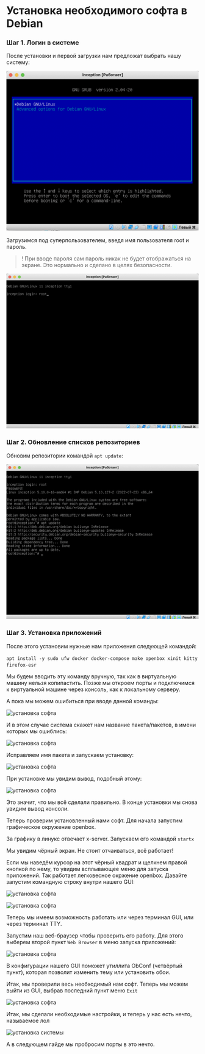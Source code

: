 # Установка необходимого софта в Debian

### Шаг 1. Логин в системе

После установки и первой загрузки нам предложат выбрать нашу систему:

![установка софта](media/install_soft/install_step_0.png)

Загрузимся под суперпользователем, введя имя пользователя root и пароль.

> ! При вводе пароля сам пароль никак не будет отображаться на экране. Это нормально и сделано в целях безопасности.

![установка софта](media/install_soft/install_step_1.png)

### Шаг 2. Обновление списков репозиториев

Обновим репозитории командой ```apt update```:

![установка софта](media/install_soft/install_step_2.png)

### Шаг 3. Установка приложений

После этого установим нужные нам приложения следующей командой:

```apt install -y sudo ufw docker docker-compose make openbox xinit kitty firefox-esr```

Мы будем вводить эту команду вручную, так как в виртуальную машину нельзя копипастить. Позже мы откроем порты и подключимся к виртуальной машине через консоль, как к локальному серверу.

А пока мы можем ошибиться при вводе данной команды:

![установка софта](media/install_soft/install_step_3.png)

И в этом случае система скажет нам название пакета/пакетов, в имени которых мы ошиблись:

![установка софта](media/install_soft/install_step_4.png)

Исправляем имя пакета и запускаем установку:

![установка софта](media/install_soft/install_step_5.png)

При установке мы увидим вывод, подобный этому:

![установка софта](media/install_soft/install_step_6.png)

Это значит, что мы всё сделали правильно. В конце установки мы снова увидим вывод консоли.

Теперь проверим установленный нами софт. Для начала запустим графическое окружение openbox.

За графику в линукс отвечает x-server. Запускаем его командой ```startx```

Мы увидим чёрный экран. Не стоит отчаиваться, всё работает!

Если мы наведём курсор на этот чёрный квадрат и щелкнем правой кнопкой по нему, то увидим всплывающее меню для запуска приложений. Так работает легковесное окржение openbox. Давайте запустим командную строку внутри нашего GUI:

![установка софта](media/install_soft/install_step_7.png)

![установка софта](media/install_soft/install_step_8.png)

Теперь мы имеем возможность работать или через терминал GUI, или через терминал TTY.

Запустим наш веб-браузер чтобы проверить его работу. Для этого выберем второй пункт ```Web Browser``` в меню запуска приложений:

![установка софта](media/install_soft/install_step_9.png)

В конфигурации нашего GUI поможет утиллита ObConf (четвёртый пункт), которая позволит изменить тему или установить обои.

Итак, мы проверили весь необходимый нам софт. Теперь мы можем выйти из GUI, выбрав последний пункт меню ```Exit```

![установка софта](media/install_soft/install_step_10.png)

Итак, мы сделали необходимые настройки, и теперь у нас есть нечто, называемое лол

![установка системы](media/stickers/lol.png)

А в следующем гайде мы пробросим порты в это нечто.